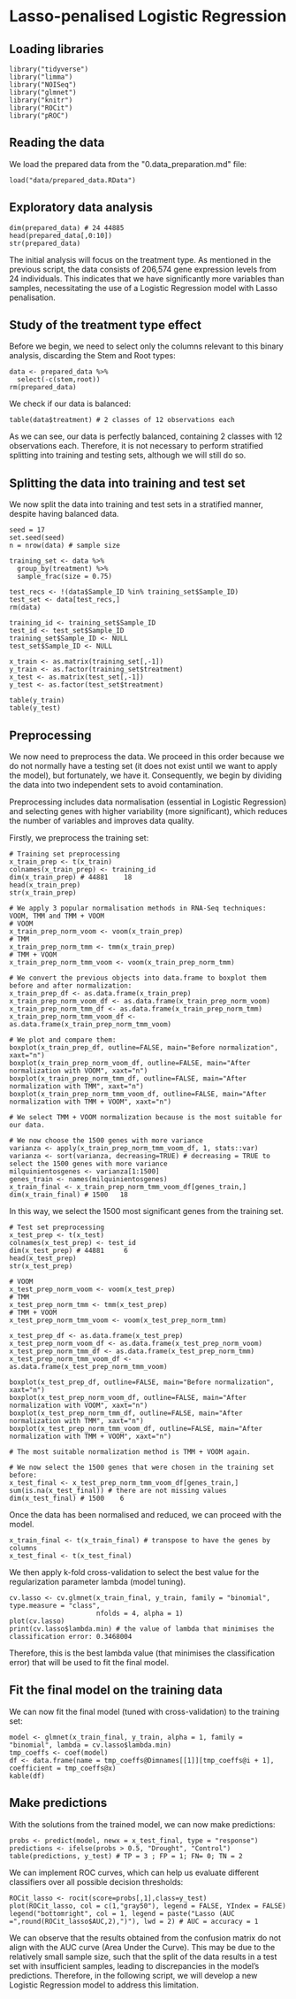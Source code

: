 # Lasso-penalised Logistic Regression

## Loading libraries

```
library("tidyverse")
library("limma")
library("NOISeq")
library("glmnet")
library("knitr")
library("ROCit")
library("pROC")
```

## Reading the data

We load the prepared data from the "0.data_preparation.md" file:

```
load("data/prepared_data.RData")
```

## Exploratory data analysis

```
dim(prepared_data) # 24 44885
head(prepared_data[,0:10])
str(prepared_data)
```

The initial analysis will focus on the treatment type. As mentioned in the previous script, the data consists of 206,574 gene expression levels from 24 individuals. This indicates that we have significantly more variables than samples, necessitating the use of a Logistic Regression model with Lasso penalisation.

## Study of the treatment type effect

Before we begin, we need to select only the columns relevant to this binary analysis, discarding the Stem and Root types:

```
data <- prepared_data %>%
  select(-c(stem,root))
rm(prepared_data)
```

We check if our data is balanced:

```
table(data$treatment) # 2 classes of 12 observations each
```

As we can see, our data is perfectly balanced, containing 2 classes with 12 observations each. Therefore, it is not necessary to perform stratified splitting into training and testing sets, although we will still do so.

## Splitting the data into training and test set

We now split the data into training and test sets in a stratified manner, despite having balanced data.

```
seed = 17
set.seed(seed)
n = nrow(data) # sample size

training_set <- data %>%
  group_by(treatment) %>%
  sample_frac(size = 0.75)

test_recs <- !(data$Sample_ID %in% training_set$Sample_ID)
test_set <- data[test_recs,]
rm(data)

training_id <- training_set$Sample_ID
test_id <- test_set$Sample_ID
training_set$Sample_ID <- NULL
test_set$Sample_ID <- NULL

x_train <- as.matrix(training_set[,-1])
y_train <- as.factor(training_set$treatment) 
x_test <- as.matrix(test_set[,-1])
y_test <- as.factor(test_set$treatment)

table(y_train)
table(y_test)
```

## Preprocessing

We now need to preprocess the data. We proceed in this order because we do not normally have a testing set (it does not exist until we want to apply the model), but fortunately, we have it. Consequently, we begin by dividing the data into two independent sets to avoid contamination.

Preprocessing includes data normalisation (essential in Logistic Regression) and selecting genes with higher variability (more significant), which reduces the number of variables and improves data quality.

Firstly, we preprocess the training set:

```
# Training set preprocessing
x_train_prep <- t(x_train)
colnames(x_train_prep) <- training_id
dim(x_train_prep) # 44881    18
head(x_train_prep)
str(x_train_prep)

# We apply 3 popular normalisation methods in RNA-Seq techniques: VOOM, TMM and TMM + VOOM
# VOOM
x_train_prep_norm_voom <- voom(x_train_prep)
# TMM
x_train_prep_norm_tmm <- tmm(x_train_prep)
# TMM + VOOM
x_train_prep_norm_tmm_voom <- voom(x_train_prep_norm_tmm)

# We convert the previous objects into data.frame to boxplot them before and after normalization:
x_train_prep_df <- as.data.frame(x_train_prep)
x_train_prep_norm_voom_df <- as.data.frame(x_train_prep_norm_voom)
x_train_prep_norm_tmm_df <- as.data.frame(x_train_prep_norm_tmm)
x_train_prep_norm_tmm_voom_df <- as.data.frame(x_train_prep_norm_tmm_voom)

# We plot and compare them:
boxplot(x_train_prep_df, outline=FALSE, main="Before normalization", xaxt="n")
boxplot(x_train_prep_norm_voom_df, outline=FALSE, main="After normalization with VOOM", xaxt="n")
boxplot(x_train_prep_norm_tmm_df, outline=FALSE, main="After normalization with TMM", xaxt="n")
boxplot(x_train_prep_norm_tmm_voom_df, outline=FALSE, main="After normalization with TMM + VOOM", xaxt="n")

# We select TMM + VOOM normalization because is the most suitable for our data.

# We now choose the 1500 genes with more variance
varianza <- apply(x_train_prep_norm_tmm_voom_df, 1, stats::var)
varianza <- sort(varianza, decreasing=TRUE) # decreasing = TRUE to select the 1500 genes with more variance
milquinientosgenes <- varianza[1:1500]
genes_train <- names(milquinientosgenes)
x_train_final <- x_train_prep_norm_tmm_voom_df[genes_train,]
dim(x_train_final) # 1500   18
```

In this way, we select the 1500 most significant genes from the training set.

```
# Test set preprocessing
x_test_prep <- t(x_test)
colnames(x_test_prep) <- test_id
dim(x_test_prep) # 44881     6
head(x_test_prep)
str(x_test_prep)

# VOOM
x_test_prep_norm_voom <- voom(x_test_prep)
# TMM
x_test_prep_norm_tmm <- tmm(x_test_prep)
# TMM + VOOM
x_test_prep_norm_tmm_voom <- voom(x_test_prep_norm_tmm)

x_test_prep_df <- as.data.frame(x_test_prep)
x_test_prep_norm_voom_df <- as.data.frame(x_test_prep_norm_voom)
x_test_prep_norm_tmm_df <- as.data.frame(x_test_prep_norm_tmm)
x_test_prep_norm_tmm_voom_df <- as.data.frame(x_test_prep_norm_tmm_voom)

boxplot(x_test_prep_df, outline=FALSE, main="Before normalization", xaxt="n")
boxplot(x_test_prep_norm_voom_df, outline=FALSE, main="After normalization with VOOM", xaxt="n")
boxplot(x_test_prep_norm_tmm_df, outline=FALSE, main="After normalization with TMM", xaxt="n")
boxplot(x_test_prep_norm_tmm_voom_df, outline=FALSE, main="After normalization with TMM + VOOM", xaxt="n")

# The most suitable normalization method is TMM + VOOM again.

# We now select the 1500 genes that were chosen in the training set before:
x_test_final <- x_test_prep_norm_tmm_voom_df[genes_train,]
sum(is.na(x_test_final)) # there are not missing values
dim(x_test_final) # 1500    6
```

Once the data has been normalised and reduced, we can proceed with the model.

```
x_train_final <- t(x_train_final) # transpose to have the genes by columns
x_test_final <- t(x_test_final)
```

We then apply k-fold cross-validation to select the best value for the regularization parameter lambda (model tuning).

```
cv.lasso <- cv.glmnet(x_train_final, y_train, family = "binomial", type.measure = "class",
                      nfolds = 4, alpha = 1)
plot(cv.lasso)
print(cv.lasso$lambda.min) # the value of lambda that minimises the classification error: 0.3468004
```

Therefore, this is the best lambda value (that minimises the classification error) that will be used to fit the final model.

## Fit the final model on the training data

We can now fit the final model (tuned with cross-validation) to the training set:

```
model <- glmnet(x_train_final, y_train, alpha = 1, family = "binomial", lambda = cv.lasso$lambda.min)
tmp_coeffs <- coef(model)
df <- data.frame(name = tmp_coeffs@Dimnames[[1]][tmp_coeffs@i + 1], coefficient = tmp_coeffs@x)
kable(df)
```

## Make predictions

With the solutions from the trained model, we can now make predictions:

```
probs <- predict(model, newx = x_test_final, type = "response")
predictions <- ifelse(probs > 0.5, "Drought", "Control")
table(predictions, y_test) # TP = 3 ; FP = 1; FN= 0; TN = 2
```

We can implement ROC curves, which can help us evaluate different classifiers over all possible decision thresholds:

```
ROCit_lasso <- rocit(score=probs[,1],class=y_test)
plot(ROCit_lasso, col = c(1,"gray50"), legend = FALSE, YIndex = FALSE)
legend("bottomright", col = 1, legend = paste("Lasso (AUC =",round(ROCit_lasso$AUC,2),")"), lwd = 2) # AUC = accuracy = 1
```

We can observe that the results obtained from the confusion matrix do not align with the AUC curve (Area Under the Curve). This may be due to the relatively small sample size, such that the split of the data results in a test set with insufficient samples, leading to discrepancies in the model’s predictions. Therefore, in the following script, we will develop a new Logistic Regression model to address this limitation.
